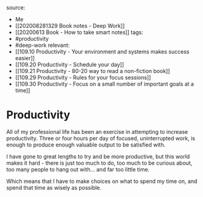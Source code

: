 source: 
- Me
- [[202008281329 Book notes - Deep Work]]
- [[20200613 Book - How to take smart notes]]
tags: 
- #productivity 
- #deep-work 
relevant:
- [[109.10 Productivity - Your environment and systems makes success easier]]
- [[109.20 Productivity - Schedule your day]]
- [[109.21 Productivity - 80-20 way to read a non-fiction book]]
- [[109.29 Productivity - Rules for your focus sessions]]
- [[109.30 Productivity - Focus on a small number of important goals at a time]]

# Productivity

All of my professional life has been an exercise in attempting to increase productivity. Three or four hours per day of focused, uninterrupted work, is enough to produce enough valuable output to be satisfied with.

I have gone to great lengths to try and be more productive, but this world makes it hard - there is just too much to do, too much to be curious about, too many people to hang out with... and far too little time.

Which means that I have to make choices on what to spend my time on, and spend that time as wisely as possible.

